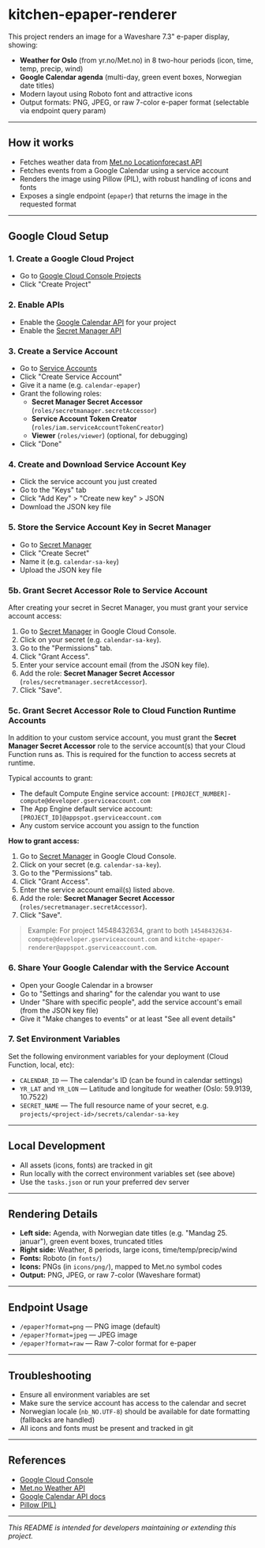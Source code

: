 # kitchen-epaper-renderer

This project renders an image for a Waveshare 7.3" e-paper display, showing:
- **Weather for Oslo** (from yr.no/Met.no) in 8 two-hour periods (icon, time, temp, precip, wind)
- **Google Calendar agenda** (multi-day, green event boxes, Norwegian date titles)
- Modern layout using Roboto font and attractive icons
- Output formats: PNG, JPEG, or raw 7-color e-paper format (selectable via endpoint query param)

---

## How it works
- Fetches weather data from [Met.no Locationforecast API](https://api.met.no/weatherapi/locationforecast/2.0/documentation)
- Fetches events from a Google Calendar using a service account
- Renders the image using Pillow (PIL), with robust handling of icons and fonts
- Exposes a single endpoint (`epaper`) that returns the image in the requested format

---

## Google Cloud Setup

### 1. Create a Google Cloud Project
- Go to [Google Cloud Console Projects](https://console.cloud.google.com/cloud-resource-manager)
- Click "Create Project"

### 2. Enable APIs
- Enable the [Google Calendar API](https://console.cloud.google.com/apis/library/calendar.googleapis.com) for your project
- Enable the [Secret Manager API](https://console.cloud.google.com/apis/library/secretmanager.googleapis.com)

### 3. Create a Service Account
- Go to [Service Accounts](https://console.cloud.google.com/iam-admin/serviceaccounts)
- Click "Create Service Account"
- Give it a name (e.g. `calendar-epaper`)
- Grant the following roles:
  - **Secret Manager Secret Accessor** (`roles/secretmanager.secretAccessor`)
  - **Service Account Token Creator** (`roles/iam.serviceAccountTokenCreator`)
  - **Viewer** (`roles/viewer`) (optional, for debugging)
- Click "Done"

### 4. Create and Download Service Account Key
- Click the service account you just created
- Go to the "Keys" tab
- Click "Add Key" > "Create new key" > JSON
- Download the JSON key file

### 5. Store the Service Account Key in Secret Manager
- Go to [Secret Manager](https://console.cloud.google.com/security/secret-manager)
- Click "Create Secret"
- Name it (e.g. `calendar-sa-key`)
- Upload the JSON key file

### 5b. Grant Secret Accessor Role to Service Account
After creating your secret in Secret Manager, you must grant your service account access:
1. Go to [Secret Manager](https://console.cloud.google.com/security/secret-manager) in Google Cloud Console.
2. Click on your secret (e.g. `calendar-sa-key`).
3. Go to the "Permissions" tab.
4. Click "Grant Access".
5. Enter your service account email (from the JSON key file).
6. Add the role: **Secret Manager Secret Accessor** (`roles/secretmanager.secretAccessor`).
7. Click "Save".

### 5c. Grant Secret Accessor Role to Cloud Function Runtime Accounts
In addition to your custom service account, you must grant the **Secret Manager Secret Accessor** role to the service account(s) that your Cloud Function runs as. This is required for the function to access secrets at runtime.

Typical accounts to grant:
- The default Compute Engine service account: `[PROJECT_NUMBER]-compute@developer.gserviceaccount.com`
- The App Engine default service account: `[PROJECT_ID]@appspot.gserviceaccount.com`
- Any custom service account you assign to the function

**How to grant access:**
1. Go to [Secret Manager](https://console.cloud.google.com/security/secret-manager) in Google Cloud Console.
2. Click on your secret (e.g. `calendar-sa-key`).
3. Go to the "Permissions" tab.
4. Click "Grant Access".
5. Enter the service account email(s) listed above.
6. Add the role: **Secret Manager Secret Accessor** (`roles/secretmanager.secretAccessor`).
7. Click "Save".

> Example: For project 14548432634, grant to both `14548432634-compute@developer.gserviceaccount.com` and `kitche-epaper-renderer@appspot.gserviceaccount.com`.

### 6. Share Your Google Calendar with the Service Account
- Open your Google Calendar in a browser
- Go to "Settings and sharing" for the calendar you want to use
- Under "Share with specific people", add the service account's email (from the JSON key file)
- Give it "Make changes to events" or at least "See all event details"

### 7. Set Environment Variables
Set the following environment variables for your deployment (Cloud Function, local, etc):
- `CALENDAR_ID` — The calendar's ID (can be found in calendar settings)
- `YR_LAT` and `YR_LON` — Latitude and longitude for weather (Oslo: 59.9139, 10.7522)
- `SECRET_NAME` — The full resource name of your secret, e.g. `projects/<project-id>/secrets/calendar-sa-key`

---

## Local Development
- All assets (icons, fonts) are tracked in git
- Run locally with the correct environment variables set (see above)
- Use the `tasks.json` or run your preferred dev server

---

## Rendering Details
- **Left side:** Agenda, with Norwegian date titles (e.g. "Mandag 25. januar"), green event boxes, truncated titles
- **Right side:** Weather, 8 periods, large icons, time/temp/precip/wind
- **Fonts:** Roboto (in `fonts/`)
- **Icons:** PNGs (in `icons/png/`), mapped to Met.no symbol codes
- **Output:** PNG, JPEG, or raw 7-color (Waveshare format)

---

## Endpoint Usage
- `/epaper?format=png` — PNG image (default)
- `/epaper?format=jpeg` — JPEG image
- `/epaper?format=raw` — Raw 7-color format for e-paper

---

## Troubleshooting
- Ensure all environment variables are set
- Make sure the service account has access to the calendar and secret
- Norwegian locale (`nb_NO.UTF-8`) should be available for date formatting (fallbacks are handled)
- All icons and fonts must be present and tracked in git

---

## References
- [Google Cloud Console](https://console.cloud.google.com/)
- [Met.no Weather API](https://api.met.no/weatherapi/locationforecast/2.0/documentation)
- [Google Calendar API docs](https://developers.google.com/calendar/api)
- [Pillow (PIL)](https://pillow.readthedocs.io/en/stable/)

---

*This README is intended for developers maintaining or extending this project.*
